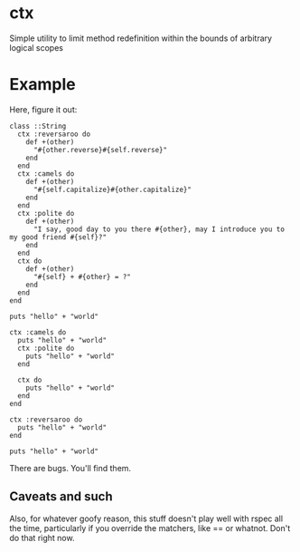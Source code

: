 ctx
===

Simple utility to limit method redefinition within the bounds of arbitrary logical scopes

Example
===

Here, figure it out:

    class ::String
      ctx :reversaroo do
        def +(other)
          "#{other.reverse}#{self.reverse}"
        end
      end
      ctx :camels do
        def +(other)
          "#{self.capitalize}#{other.capitalize}"
        end
      end
      ctx :polite do
        def +(other)
          "I say, good day to you there #{other}, may I introduce you to my good friend #{self}?"
        end
      end
      ctx do
        def +(other)
          "#{self} + #{other} = ?"
        end
      end
    end

    puts "hello" + "world"

    ctx :camels do
      puts "hello" + "world"
      ctx :polite do
        puts "hello" + "world"
      end

      ctx do
        puts "hello" + "world"
      end
    end

    ctx :reversaroo do
      puts "hello" + "world"
    end

    puts "hello" + "world"


There are bugs.  You'll find them.


Caveats and such
---

Also, for whatever goofy reason, this stuff doesn't play well with rspec all the time, particularly if you override the matchers, like == or whatnot.  Don't do that right now.

